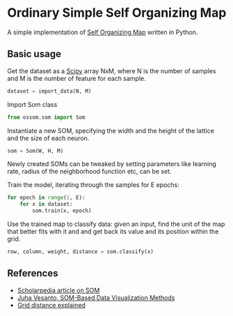 # Ordinary Simple Self Organizing Map

A simple implementation of [Self Organizing Map](https://en.wikipedia.org/wiki/Self-organizing_map) written in Python.

## Basic usage

Get the dataset as a [Scipy](https://www.scipy.org/) array NxM, where N is the number of samples and M is the number of feature for each sample.
```python
dataset = import_data(N, M)
```

Import Som class
```python
from ossom.som import Som
```

Instantiate a new SOM, specifying the width and the height of the lattice and the size of each neuron.
```python
som = Som(W, H, M)
```
Newly created SOMs can be tweaked by setting parameters like learning rate, radius of the neighborhood function etc, can be set.

Train the model, iterating through the samples for E epochs:
```python
for epoch in range(1, E):
    for x in dataset:
        som.train(x, epoch)
```

Use the trained map to classify data: given an input, find the unit of the map that better fits with it and and get back its value and its position within the grid.
```python
row, column, weight, distance = som.classify(x)
```

## References
* [Scholarpedia article on SOM](http://www.scholarpedia.org/article/Kohonen_network)
* [Juha Vesanto, SOM-Based Data Visualization Methods](http://citeseerx.ist.psu.edu/viewdoc/download;jsessionid=85500F9EEB8984A38B4A00A8A180ADF2?doi=10.1.1.26.8386&rep=rep1&type=pdf)
* [Grid distance explained](http://keekerdc.com/2011/03/hexagon-grids-coordinate-systems-and-distance-calculations/)